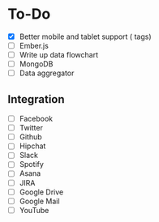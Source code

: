 To-Do
=====

- [x] Better mobile and tablet support (<meta> tags)
- [ ] Ember.js
- [ ] Write up data flowchart
- [ ] MongoDB
- [ ] Data aggregator

Integration
-----------

- [ ] Facebook
- [ ] Twitter
- [ ] Github
- [ ] Hipchat
- [ ] Slack
- [ ] Spotify
- [ ] Asana
- [ ] JIRA
- [ ] Google Drive
- [ ] Google Mail
- [ ] YouTube